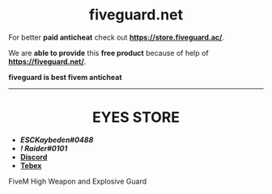 <div align="center">
  <h1>fiveguard.net</h1>
</div>

For better **paid anticheat** check out **https://store.fiveguard.ac/**.

We are **able to provide** this **free product** because of help of **https://fiveguard.net/**.

**fiveguard is best fivem anticheat**

----------------------------------------------------------------------------------------------

<div align="center">
  <h1>EYES STORE</h1>
</div>

- **_ESCKaybeden#0488_**
- **_! Raider#0101_**
- [**Discord**](https://discord.gg/EkwWvFS)
- [**Tebex**](https://eyestore.tebex.io/)

FiveM High Weapon and Explosive Guard


